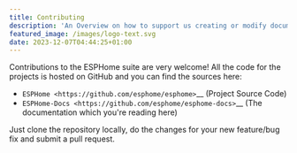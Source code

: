 ```yaml
---
title: Contributing
description: 'An Overview on how to support us creating or modify documents. And how you can contribute with your own component or suggest changes to the existing infrastructur'
featured_image: /images/logo-text.svg
date: 2023-12-07T04:44:25+01:00
---
```



Contributions to the ESPHome suite are very welcome! All the code for the projects
is hosted on GitHub and you can find the sources here:

-   `ESPHome <https://github.com/esphome/esphome>`\_\_ (Project Source Code)
-   `ESPHome-Docs <https://github.com/esphome/esphome-docs>`\_\_ (The documentation which you're reading here)

Just clone the repository locally, do the changes for your new feature/bug fix and submit
a pull request.
